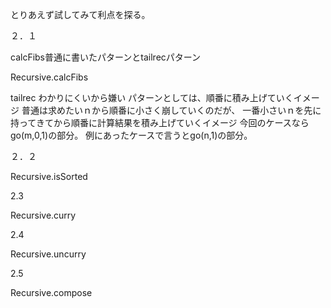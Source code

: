 
とりあえず試してみて利点を探る。

２．１

calcFibs普通に書いたパターンとtailrecパターン

Recursive.calcFibs


tailrec
わかりにくいから嫌い
パターンとしては、順番に積み上げていくイメージ
普通は求めたいｎから順番に小さく崩していくのだが、
一番小さいｎを先に持ってきてから順番に計算結果を積み上げていくイメージ
今回のケースならgo(m,0,1)の部分。
例にあったケースで言うとgo(n,1)の部分。


２．２

Recursive.isSorted


2.3

Recursive.curry

2.4

Recursive.uncurry

2.5

Recursive.compose
